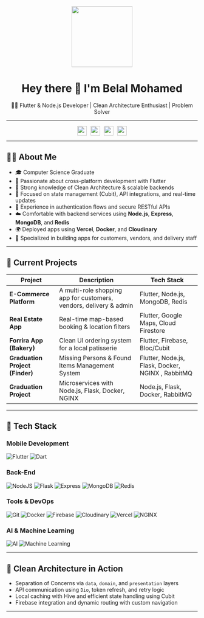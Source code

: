 <div align="center">
  <img height="160" src="https://media.giphy.com/media/M9gbBd9nbDrOTu1Mqx/giphy.gif" />
</div>


<h1 align="center">Hey there 👋 I'm Belal Mohamed</h1>

<p align="center">
  🧑‍💻 Flutter & Node.js Developer | Clean Architecture Enthusiast | Problem Solver
</p>

---

<div align="center" style="display: flex; justify-content: center; gap: 10px; flex-wrap: wrap;">
   <a href="mailto:belalagwa0@gmail.com " target="_blank">
    <img src="https://img.shields.io/static/v1?message=Gmail&logo=gmail&label=&color=EA4335&logoColor=white&style=for-the-badge" height="25" />
  </a>
  <a href="https://www.linkedin.com/in/belalmohameddev/" target="_blank">
    <img src="https://img.shields.io/static/v1?message=LinkedIn&logo=linkedin&label=&color=0077B5&logoColor=white&style=for-the-badge" height="25" />
  </a>
   
  <a href="https://www.instagram.com/belalma7med/" target="_blank">
    <img src="https://img.shields.io/static/v1?message=Instagram&logo=instagram&label=&color=E4405F&logoColor=white&style=for-the-badge" height="25" />
  </a>
  <a href="https://www.facebook.com/belalm.agwa" target="_blank">
    <img src="https://img.shields.io/static/v1?message=Facebook&logo=facebook&label=&color=1877F2&logoColor=white&style=for-the-badge" height="25" />
  </a>
</div>


---

## 🧑‍💼 About Me

- 🎓 Computer Science Graduate
- 💙 Passionate about cross-platform development with Flutter
- 🧱 Strong knowledge of Clean Architecture & scalable backends
- 🔄 Focused on state management (Cubit), API integrations, and real-time updates
- 🔐 Experience in authentication flows and secure RESTful APIs
- ☁️ Comfortable with backend services using **Node.js**, **Express**, **MongoDB**, and **Redis**
- 🌍 Deployed apps using **Vercel**, **Docker**, and **Cloudinary**
- 📱 Specialized in building apps for customers, vendors, and delivery staff

---

## 🚀 Current Projects

| Project        | Description                                              | Tech Stack                         |
|----------------|----------------------------------------------------------|-------------------------------------|
| **E-Commerce Platform** | A multi-role shopping app for customers, vendors, delivery & admin | Flutter, Node.js, MongoDB, Redis    |
| **Real Estate App**     | Real-time map-based booking & location filters    | Flutter, Google Maps, Cloud Firestore |
| **Forrira App (Bakery)**| Clean UI ordering system for a local patisserie   | Flutter, Firebase, Bloc/Cubit       |
| **Graduation Project (Finder)**  |Missing Persons & Found Items Management System   | Flutter, Node.js, Flask, Docker, NGINX , RabbitMQ    |
| **Graduation Project**  | Microservices with Node.js, Flask, Docker, NGINX | Node.js, Flask, Docker, RabbitMQ    |

---

## 🧰 Tech Stack

### Mobile Development
![Flutter](https://img.shields.io/badge/flutter-%2302569B.svg?style=for-the-badge&logo=flutter&logoColor=white)
![Dart](https://img.shields.io/badge/dart-%230175C2.svg?style=for-the-badge&logo=dart&logoColor=white)

### Back-End
![NodeJS](https://img.shields.io/badge/node.js-%2343853D.svg?style=for-the-badge&logo=node.js&logoColor=white)
![Flask](https://img.shields.io/badge/flask-%23000.svg?style=for-the-badge&logo=flask&logoColor=white)  ![Express](https://img.shields.io/badge/express-%23404d59.svg?style=for-the-badge&logo=express&logoColor=white)
![MongoDB](https://img.shields.io/badge/mongodb-%2347A248.svg?style=for-the-badge&logo=mongodb&logoColor=white)
![Redis](https://img.shields.io/badge/redis-%23DD0031.svg?style=for-the-badge&logo=redis&logoColor=white)

### Tools & DevOps
![Git](https://img.shields.io/badge/git-%23F05032.svg?style=for-the-badge&logo=git&logoColor=white)
![Docker](https://img.shields.io/badge/docker-%230db7ed.svg?style=for-the-badge&logo=docker&logoColor=white)
![Firebase](https://img.shields.io/badge/firebase-%23039BE5.svg?style=for-the-badge&logo=firebase)
![Cloudinary](https://img.shields.io/badge/cloudinary-%231681c4.svg?style=for-the-badge&logo=cloudinary&logoColor=white)
![Vercel](https://img.shields.io/badge/vercel-%23000000.svg?style=for-the-badge&logo=vercel&logoColor=white)
![NGINX](https://img.shields.io/badge/nginx-%23009639.svg?style=for-the-badge&logo=nginx&logoColor=white)  


### AI & Machine Learning  
![AI](https://img.shields.io/badge/AI-%230072C6.svg?style=for-the-badge&logo=openai&logoColor=white)  ![Machine Learning](https://img.shields.io/badge/Machine%20Learning-%23FF6F00.svg?style=for-the-badge&logo=scikit-learn&logoColor=white)

---

## 📌 Clean Architecture in Action

- Separation of Concerns via `data`, `domain`, and `presentation` layers
- API communication using `Dio`, token refresh, and retry logic
- Local caching with Hive and efficient state handling using Cubit
- Firebase integration and dynamic routing with custom navigation

---



